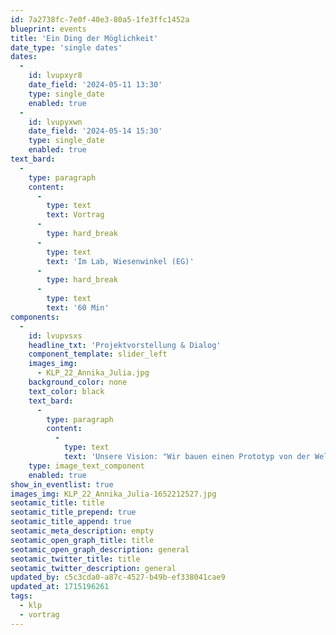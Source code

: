 ```yaml
---
id: 7a2738fc-7e0f-40e3-80a5-1fe3ffc1452a
blueprint: events
title: 'Ein Ding der Möglichkeit'
date_type: 'single dates'
dates:
  -
    id: lvupxyr8
    date_field: '2024-05-11 13:30'
    type: single_date
    enabled: true
  -
    id: lvupyxwn
    date_field: '2024-05-14 15:30'
    type: single_date
    enabled: true
text_bard:
  -
    type: paragraph
    content:
      -
        type: text
        text: Vortrag
      -
        type: hard_break
      -
        type: text
        text: 'Im Lab, Wiesenwinkel (EG)'
      -
        type: hard_break
      -
        type: text
        text: '60 Min'
components:
  -
    id: lvupvsxs
    headline_txt: 'Projektvorstellung & Dialog'
    component_template: slider_left
    images_img:
      - KLP_22_Annika_Julia.jpg
    background_color: none
    text_color: black
    text_bard:
      -
        type: paragraph
        content:
          -
            type: text
            text: 'Unsere Vision: "Wir bauen einen Prototyp von der Welt in der wir leben wollen." Im Februar 2020 haben wir unsere Genossenschaft mit dem Ziel gegründet, einen Ort zu gestalten an dem innovative Wohn- und Arbeitsformen entstehen und getestet werden.'
    type: image_text_component
    enabled: true
show_in_eventlist: true
images_img: KLP_22_Annika_Julia-1652212527.jpg
seotamic_title: title
seotamic_title_prepend: true
seotamic_title_append: true
seotamic_meta_description: empty
seotamic_open_graph_title: title
seotamic_open_graph_description: general
seotamic_twitter_title: title
seotamic_twitter_description: general
updated_by: c5c3cda0-a87c-4527-b49b-ef338041cae9
updated_at: 1715196261
tags:
  - klp
  - vortrag
---
```

